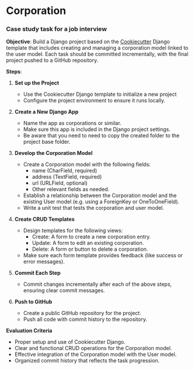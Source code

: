 # Corporation
### Case study task for a job interview

**Objective**: Build a Django project based on the [Cookiecutter](https://github.com/cookiecutter/cookiecutter-django) Django template that includes creating and managing a corporation model linked to the user model. Each task should be committed incrementally, with the final project pushed to a GitHub repository.  

**Steps**:  
1. **Set up the Project**  

   - Use the Cookiecutter Django template to initialize a new project  
   - Configure the project environment to ensure it runs locally.
2. **Create a New Django App**  
   - Name the app as corporations or similar.
   - Make sure this app is included in the Django project settings.
   - Be aware that you need to need to copy the created folder to the project base folder.  
3. **Develop the Corporation Model**  
   - Create a Corporation model with the following fields: 
     - name (CharField, required)
     - address (TextField, required)
     - url (URLField, optional)
     - Other relevant fields as needed.
   - Establish a relationship between the Corporation model and the existing User model (e.g. using a ForeignKey or OneToOneField).
   - Write a unit test that tests the corporation and user model.
4. **Create CRUD Templates**  
   - Design templates for the following views:  
     - Create: A form to create a new corporation entry.
     - Update: A form to edit an existing corporation.
     - Delete: A form or button to delete a corporation.
   - Make sure each form template provides feedback (like success or error messages).
5. **Commit Each Step**
   - Commit changes incrementally after each of the above steps, ensuring clear commit messages.
6. **Push to GitHub**
   - Create a public GitHub repository for the project.
   - Push all code with commit history to the repository.  

**Evaluation Criteria**
- Proper setup and use of Cookiecutter Django.
- Clear and functional CRUD operations for the Corporation model.
- Effective integration of the Corporation model with the User model.
- Organized commit history that reflects the task progression.